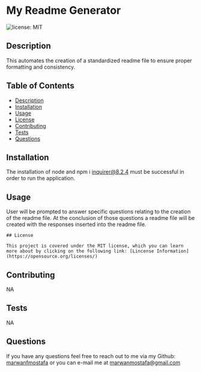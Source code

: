 

# My Readme Generator

![license: MIT](https://img.shields.io/badge/license-MIT-blue.svg)

## Description

This automates the creation of a standardized readme file to ensure proper formatting and consistency.

## Table of Contents

- [Description](#description)
- [Installation](#installation)
- [Usage](#usage)
- [License](#license)
- [Contributing](#contributing)
- [Tests](#tests)
- [Questions](#questions)

## Installation

The installation of node and npm i inquirer@8.2.4 must be successful in order to run the application.

## Usage

User will be prompted to answer specific questions relating to the creation of the readme file. At the conclusion of those questions a readme file will be created with the responses inserted into the readme file.

    ## License

    This project is covered under the MIT license, which you can learn more about by clicking on the following link: [Lincense Information](https://opensource.org/licenses/)

## Contributing

NA

## Tests

NA

## Questions

If you have any questions feel free to reach out to me via my Github: [marwanfmostafa](https://github.com/marwanfmostafa) or you can e-mail me at marwanmostafa@gmail.com

